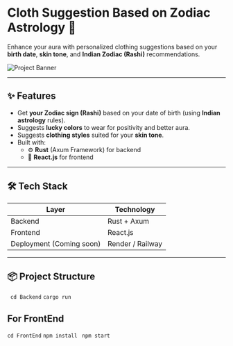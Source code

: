 # Cloth Suggestion Based on Zodiac Astrology 🌟

Enhance your aura with personalized clothing suggestions based on your **birth date**, **skin tone**, and **Indian Zodiac (Rashi)** recommendations.

![Project Banner](https://via.placeholder.com/1200x400?text=Cloth+Suggestion+Astrology) <!-- (Optional) You can update this later -->

---

## ✨ Features

- Get **your Zodiac sign (Rashi)** based on your date of birth (using **Indian astrology** rules).
- Suggests **lucky colors** to wear for positivity and better aura.
- Suggests **clothing styles** suited for your **skin tone**.
- Built with:
  - ⚙️ **Rust** (Axum Framework) for backend
  - 🎨 **React.js** for frontend

---

## 🛠️ Tech Stack

| Layer    | Technology  |
|----------|-------------|
| Backend  | Rust + Axum  |
| Frontend | React.js     |
| Deployment (Coming soon) | Render / Railway |

---

## 📦 Project Structure
` cd Backend`
  `cargo run`

## For FrontEnd
` cd FrontEnd `
  `npm install`
 ` npm start`

